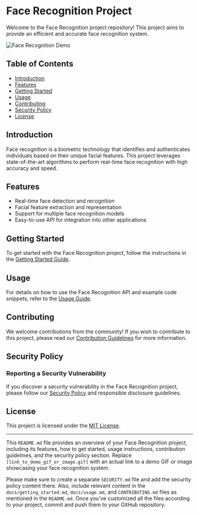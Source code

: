 # Face Recognition Project

Welcome to the Face Recognition project repository! This project aims to provide an efficient and accurate face recognition system. 

![Face Recognition Demo](link_to_demo_gif_or_image.gif)

## Table of Contents
- [Introduction](#introduction)
- [Features](#features)
- [Getting Started](#getting-started)
- [Usage](#usage)
- [Contributing](#contributing)
- [Security Policy](#security-policy)
- [License](#license)

## Introduction

Face recognition is a biometric technology that identifies and authenticates individuals based on their unique facial features. This project leverages state-of-the-art algorithms to perform real-time face recognition with high accuracy and speed.

## Features

- Real-time face detection and recognition
- Facial feature extraction and representation
- Support for multiple face recognition models
- Easy-to-use API for integration into other applications

## Getting Started

To get started with the Face Recognition project, follow the instructions in the [Getting Started Guide](docs/getting_started.md).

## Usage

For details on how to use the Face Recognition API and example code snippets, refer to the [Usage Guide](docs/usage.md).

## Contributing

We welcome contributions from the community! If you wish to contribute to this project, please read our [Contribution Guidelines](CONTRIBUTING.md) for more information.

## Security Policy

### Reporting a Security Vulnerability

If you discover a security vulnerability in the Face Recognition project, please follow our [Security Policy](SECURITY.md) and responsible disclosure guidelines.

## License

This project is licensed under the [MIT License](LICENSE).

---

This `README.md` file provides an overview of your Face Recognition project, including its features, how to get started, usage instructions, contribution guidelines, and the security policy section. Replace `[link_to_demo_gif_or_image.gif]` with an actual link to a demo GIF or image showcasing your face recognition system.

Please make sure to create a separate `SECURITY.md` file and add the security policy content there. Also, include relevant content in the `docs/getting_started.md`, `docs/usage.md`, and `CONTRIBUTING.md` files as mentioned in the `README.md`. Once you've customized all the files according to your project, commit and push them to your GitHub repository.
